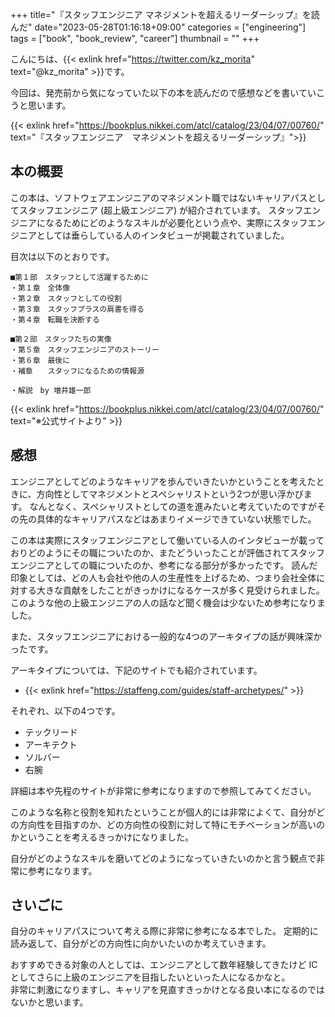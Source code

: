 +++
title="『スタッフエンジニア マネジメントを超えるリーダーシップ』を読んだ"
date="2023-05-28T01:16:18+09:00"
categories = ["engineering"]
tags = ["book", "book_review", "career"]
thumbnail = ""
+++

こんにちは、{{< exlink href="https://twitter.com/kz_morita" text="@kz_morita" >}}です。

今回は、発売前から気になっていた以下の本を読んだので感想などを書いていこうと思います。

{{< exlink href="https://bookplus.nikkei.com/atcl/catalog/23/04/07/00760/" text="『スタッフエンジニア　マネジメントを超えるリーダーシップ』">}}

## 本の概要

この本は、ソフトウェアエンジニアのマネジメント職ではないキャリアパスとしてスタッフエンジニア (超上級エンジニア) が紹介されています。
スタッフエンジニアになるためにどのようなスキルが必要化という点や、実際にスタッフエンジニアとしては垂らしている人のインタビューが掲載されていました。

目次は以下のとおりです。

```
■第１部　スタッフとして活躍するために
・第１章　全体像
・第２章　スタッフとしての役割
・第３章　スタッフプラスの肩書を得る
・第４章　転職を決断する

■第２部　スタッフたちの実像
・第５章　スタッフエンジニアのストーリー
・第６章　最後に
・補章　　スタッフになるための情報源

・解説　by 増井雄一郎
```

{{< exlink href="https://bookplus.nikkei.com/atcl/catalog/23/04/07/00760/" text="※公式サイトより" >}}

## 感想

エンジニアとしてどのようなキャリアを歩んでいきたいかということを考えたときに、方向性としてマネジメントとスペシャリストという2つが思い浮かびます。
なんとなく、スペシャリストとしての道を進みたいと考えていたのですがその先の具体的なキャリアパスなどはあまりイメージできていない状態でした。

この本は実際にスタッフエンジニアとして働いている人のインタビューが載っておりどのようにその職についたのか、またどういったことが評価されてスタッフエンジニアとしての職についたのか、参考になる部分が多かったです。
読んだ印象としては、どの人も会社や他の人の生産性を上げるため、つまり会社全体に対する大きな貢献をしたことがきっかけになるケースが多く見受けられました。
このような他の上級エンジニアの人の話など聞く機会は少ないため参考になりました。


また、スタッフエンジニアにおける一般的な4つのアーキタイプの話が興味深かったです。

アーキタイプについては、下記のサイトでも紹介されています。

- {{< exlink href="https://staffeng.com/guides/staff-archetypes/" >}}


それぞれ、以下の4つです。

- テックリード
- アーキテクト
- ソルバー
- 右腕

詳細は本や先程のサイトが非常に参考になりますので参照してみてください。

このような名称と役割を知れたということが個人的には非常によくて、自分がどの方向性を目指すのか、どの方向性の役割に対して特にモチベーションが高いのかということを考えるきっかけになりました。

自分がどのようなスキルを磨いてどのようになっていきたいのかと言う観点で非常に参考になります。

## さいごに

自分のキャリアパスについて考える際に非常に参考になる本でした。
定期的に読み返して、自分がどの方向性に向かいたいのか考えていきます。

おすすめできる対象の人としては、エンジニアとして数年経験してきたけど IC としてさらに上級のエンジニアを目指したいといった人になるかなと。\
非常に刺激になりますし、キャリアを見直すきっかけとなる良い本になるのではないかと思います。


